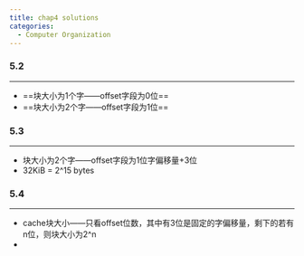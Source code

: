 ```yaml
---
title: chap4 solutions
categories:
  - Computer Organization
---
```

### 5.2
---
- ==块大小为1个字——offset字段为0位==
- ==块大小为2个字——offset字段为1位==

### 5.3
---
- 块大小为2个字——offset字段为1位字偏移量+3位
- 32KiB = 2^15 bytes

### 5.4
---
- cache块大小——只看offset位数，其中有3位是固定的字偏移量，剩下的若有n位，则块大小为2^n
- 